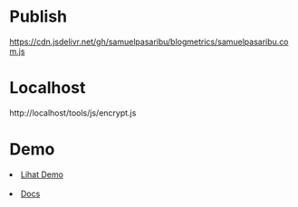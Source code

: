 # Publish
https://cdn.jsdelivr.net/gh/samuelpasaribu/blogmetrics/samuelpasaribu.com.js

# Localhost
http://localhost/tools/js/encrypt.js

# Demo
<li><a href="https://www.samuelpasaribu.com">Lihat Demo</a></li>
<br>
<li><a href="https://www.samuelpasaribu.com/2023/04/cara-mengetahui-jumlah-posting-dan-komentar-blog-dengan-blogger-api.html">Docs</a></li>
